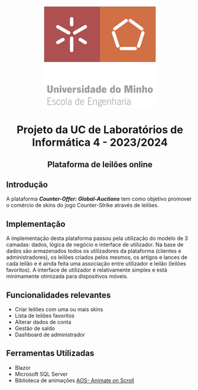 <p align="center">
  <img src="https://github.com/Duarte0903/IA_UMinho/blob/main/EEUMLOGO.png"/>
</p>

<h1 align="center">Projeto da UC de Laboratórios de Informática 4 - 2023/2024</h1>
<h2 align="center">Plataforma de leilões online</h2>

## Introdução

A plataforma ***Counter-Offer: Global-Auctions*** tem como objetivo promover o comércio de skins do jogo Counter-Strike através de leilões.

## Implementação

A implementação desta plataforma passou pela utilização do modelo de 3 camadas: dados, lógica de negócio e interface de utilizador. Na base de dados são armazenados todos os utilizadores da plataforma (clientes e administradores), os leilões criados pelos mesmos, os artigos e lances de cada leilão e é ainda feita uma associação entre utilizador e leilão (leilões favoritos). A interface de utilizador é relativamente simples e está minimamente otimizada para dispositivos móveis.

## Funcionalidades relevantes

- Criar leilões com uma ou mais skins
- Lista de leilões favoritos
- Alterar dados de conta
- Gestão de saldo
- Dashboard de administrador

## Ferramentas Utilizadas

- Blazor
- Microsoft SQL Server
- Biblioteca de animações [AOS- Animate on Scroll](https://github.com/michalsnik/aos/tree/v2)
